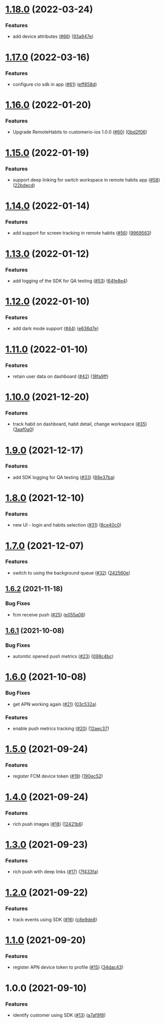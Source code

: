 # [1.18.0](https://github.com/customerio/RemoteHabits-iOS/compare/1.17.0...1.18.0) (2022-03-24)


### Features

* add device attributes ([#66](https://github.com/customerio/RemoteHabits-iOS/issues/66)) ([93a947e](https://github.com/customerio/RemoteHabits-iOS/commit/93a947e81f53d525802f2cba9ac9f589bd57888a))

# [1.17.0](https://github.com/customerio/RemoteHabits-iOS/compare/1.16.0...1.17.0) (2022-03-16)


### Features

* configure cio sdk in app ([#61](https://github.com/customerio/RemoteHabits-iOS/issues/61)) ([eff858d](https://github.com/customerio/RemoteHabits-iOS/commit/eff858d508a43171c9f65fdf08ddbb95448a77b6))

# [1.16.0](https://github.com/customerio/RemoteHabits-iOS/compare/1.15.0...1.16.0) (2022-01-20)


### Features

* Upgrade RemoteHabits to customerio-ios 1.0.0 ([#60](https://github.com/customerio/RemoteHabits-iOS/issues/60)) ([0bd2f06](https://github.com/customerio/RemoteHabits-iOS/commit/0bd2f06059dca3127a140823738f973d60980f00))

# [1.15.0](https://github.com/customerio/RemoteHabits-iOS/compare/1.14.0...1.15.0) (2022-01-19)


### Features

* support deep linking for switch workspace in remote habits app ([#58](https://github.com/customerio/RemoteHabits-iOS/issues/58)) ([22bdecd](https://github.com/customerio/RemoteHabits-iOS/commit/22bdecdfb7f82665943e699dd51c3870e23cd914))

# [1.14.0](https://github.com/customerio/RemoteHabits-iOS/compare/1.13.0...1.14.0) (2022-01-14)


### Features

* add support for screen tracking in remote habits ([#56](https://github.com/customerio/RemoteHabits-iOS/issues/56)) ([9969563](https://github.com/customerio/RemoteHabits-iOS/commit/9969563ca44bbeba526959c6ad8a842f834faf3b))

# [1.13.0](https://github.com/customerio/RemoteHabits-iOS/compare/1.12.0...1.13.0) (2022-01-12)


### Features

* add logging of the SDK for QA testing ([#53](https://github.com/customerio/RemoteHabits-iOS/issues/53)) ([64fe8e4](https://github.com/customerio/RemoteHabits-iOS/commit/64fe8e4bd5a247fd657bd8738908f11c19f90c99))

# [1.12.0](https://github.com/customerio/RemoteHabits-iOS/compare/1.11.0...1.12.0) (2022-01-10)


### Features

* add dark mode support ([#44](https://github.com/customerio/RemoteHabits-iOS/issues/44)) ([e636d7e](https://github.com/customerio/RemoteHabits-iOS/commit/e636d7e54ca506a528e342889f459c3c39a02f73))

# [1.11.0](https://github.com/customerio/RemoteHabits-iOS/compare/1.10.0...1.11.0) (2022-01-10)


### Features

* retain user data on dashboard  ([#42](https://github.com/customerio/RemoteHabits-iOS/issues/42)) ([18fa9ff](https://github.com/customerio/RemoteHabits-iOS/commit/18fa9ff15cb59d99da9ca2e22b9c0df1fa939849))

# [1.10.0](https://github.com/customerio/RemoteHabits-iOS/compare/1.9.0...1.10.0) (2021-12-20)


### Features

* track habit on dashboard, habit detail, change workspace  ([#35](https://github.com/customerio/RemoteHabits-iOS/issues/35)) ([3aaf0a0](https://github.com/customerio/RemoteHabits-iOS/commit/3aaf0a086f3ac61c5cc62d8e15e2c2caaf154300))

# [1.9.0](https://github.com/customerio/RemoteHabits-iOS/compare/1.8.0...1.9.0) (2021-12-17)


### Features

* add SDK logging for QA testing ([#33](https://github.com/customerio/RemoteHabits-iOS/issues/33)) ([88e37ba](https://github.com/customerio/RemoteHabits-iOS/commit/88e37ba97da83440d2b1d72b80817ef7d41b9c78))

# [1.8.0](https://github.com/customerio/RemoteHabits-iOS/compare/1.7.0...1.8.0) (2021-12-10)


### Features

* new UI - login and habits selection ([#31](https://github.com/customerio/RemoteHabits-iOS/issues/31)) ([8ce40c0](https://github.com/customerio/RemoteHabits-iOS/commit/8ce40c04db1e966d2800530271f68ccb69c4b640))

# [1.7.0](https://github.com/customerio/RemoteHabits-iOS/compare/1.6.2...1.7.0) (2021-12-07)


### Features

* switch to using the background queue ([#32](https://github.com/customerio/RemoteHabits-iOS/issues/32)) ([242560e](https://github.com/customerio/RemoteHabits-iOS/commit/242560e4877eced60f3c24b31aecf04645b18b29))

## [1.6.2](https://github.com/customerio/RemoteHabits-iOS/compare/1.6.1...1.6.2) (2021-11-18)


### Bug Fixes

* fcm receive push ([#25](https://github.com/customerio/RemoteHabits-iOS/issues/25)) ([e055a08](https://github.com/customerio/RemoteHabits-iOS/commit/e055a0886bd1e0f81eaafd8bfdcf02d30ea6288e))

## [1.6.1](https://github.com/customerio/RemoteHabits-iOS/compare/1.6.0...1.6.1) (2021-10-08)


### Bug Fixes

* automtic opened push metrics ([#23](https://github.com/customerio/RemoteHabits-iOS/issues/23)) ([098c4bc](https://github.com/customerio/RemoteHabits-iOS/commit/098c4bc9d8599989b120c8a59c20eb8132a9bf77))

# [1.6.0](https://github.com/customerio/RemoteHabits-iOS/compare/1.5.0...1.6.0) (2021-10-08)


### Bug Fixes

* get APN working again ([#21](https://github.com/customerio/RemoteHabits-iOS/issues/21)) ([03c532a](https://github.com/customerio/RemoteHabits-iOS/commit/03c532a3c073c6fe4b2e9930b4fff5249f0efa6e))


### Features

* enable push metrics tracking ([#20](https://github.com/customerio/RemoteHabits-iOS/issues/20)) ([12aec37](https://github.com/customerio/RemoteHabits-iOS/commit/12aec37bef018532cea9067edcaee98c19aeb4b8))

# [1.5.0](https://github.com/customerio/RemoteHabits-iOS/compare/1.4.0...1.5.0) (2021-09-24)


### Features

* register FCM device token ([#19](https://github.com/customerio/RemoteHabits-iOS/issues/19)) ([190ec52](https://github.com/customerio/RemoteHabits-iOS/commit/190ec5284b7ddbe9d3fc6c29e8609859aab788f0))

# [1.4.0](https://github.com/customerio/RemoteHabits-iOS/compare/1.3.0...1.4.0) (2021-09-24)


### Features

* rich push images ([#18](https://github.com/customerio/RemoteHabits-iOS/issues/18)) ([12421b6](https://github.com/customerio/RemoteHabits-iOS/commit/12421b6b63555a820754006ac00a383db0188106))

# [1.3.0](https://github.com/customerio/RemoteHabits-iOS/compare/1.2.0...1.3.0) (2021-09-23)


### Features

* rich push with deep links ([#17](https://github.com/customerio/RemoteHabits-iOS/issues/17)) ([7f433fa](https://github.com/customerio/RemoteHabits-iOS/commit/7f433fa3740feae53cfbe8452461833049a42d19))

# [1.2.0](https://github.com/customerio/RemoteHabits-iOS/compare/1.1.0...1.2.0) (2021-09-22)


### Features

* track events using SDK ([#16](https://github.com/customerio/RemoteHabits-iOS/issues/16)) ([c8e9de8](https://github.com/customerio/RemoteHabits-iOS/commit/c8e9de84017483eea0e6f9d04caaf2f0db1cbcb0))

# [1.1.0](https://github.com/customerio/RemoteHabits-iOS/compare/1.0.0...1.1.0) (2021-09-20)


### Features

* register APN device token to profile ([#15](https://github.com/customerio/RemoteHabits-iOS/issues/15)) ([34dac43](https://github.com/customerio/RemoteHabits-iOS/commit/34dac4394dec5d3a6dfd9810ef1944ccf85692b3))

# 1.0.0 (2021-09-10)


### Features

* identify customer using SDK ([#13](https://github.com/customerio/RemoteHabits-iOS/issues/13)) ([a7af9f8](https://github.com/customerio/RemoteHabits-iOS/commit/a7af9f8f1b28ad84a7e92d479d08e6ddad95369a))
